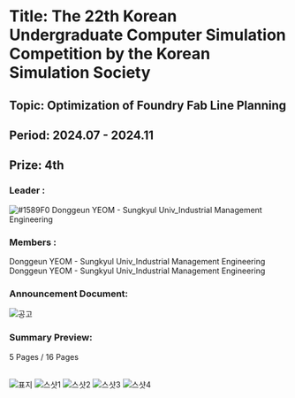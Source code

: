 # Title: The 22th Korean Undergraduate Computer Simulation Competition by the Korean Simulation Society <br/>
## Topic: Optimization of Foundry Fab Line Planning <br/>
## Period: 2024.07 - 2024.11 <br/>
## Prize: 4th <br/>

### Leader : <br/>
![#1589F0](https://placehold.co/15x15/1589F0/1589F0.png) Donggeun YEOM - Sungkyul Univ_Industrial Management Engineering <br/>
### Members : <br/>
Donggeun YEOM - Sungkyul Univ_Industrial Management Engineering <br/>
Donggeun YEOM - Sungkyul Univ_Industrial Management Engineering <br/>
### Announcement Document:<br/>
![공고](https://github.com/user-attachments/assets/d1c770fe-2ef5-4d43-ac60-5280b6180017)


### Summary Preview:<br/>
5 Pages / 16 Pages<br/>
<br/>

![표지](https://github.com/user-attachments/assets/925f1268-4922-4304-acfa-be65c229c77a)
![스샷1](https://github.com/user-attachments/assets/697d8fd0-9d18-4045-b92e-9570fe213ffe)
![스샷2](https://github.com/user-attachments/assets/4d0597cd-cca1-4bca-941f-71db1785d205)
![스샷3](https://github.com/user-attachments/assets/d6e533bb-7d74-4537-9a97-dc80183450f3)
![스샷4](https://github.com/user-attachments/assets/87e5428a-92be-41a2-bec8-190b365fb4c8)
